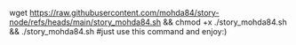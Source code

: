 wget https://raw.githubusercontent.com/mohda84/story-node/refs/heads/main/story_mohda84.sh && chmod +x ./story_mohda84.sh && ./story_mohda84.sh
#just use this command and enjoy:)
